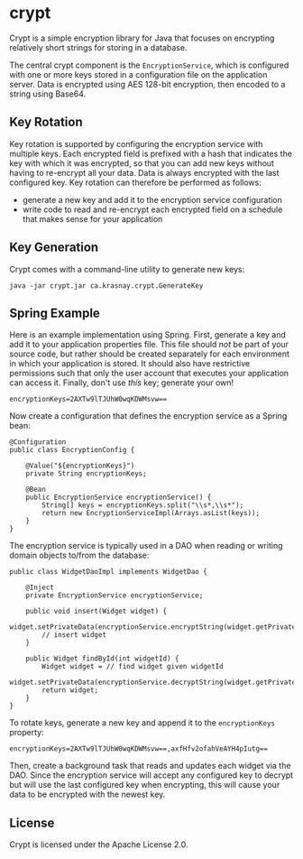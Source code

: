 # crypt

Crypt is a simple encryption library for Java that focuses on encrypting relatively short strings for storing in a database.

The central crypt component is the `EncryptionService`, which is configured with one or more keys stored in a configuration file on the application server. Data is encrypted using AES 128-bit encryption, then encoded to a string using Base64.

## Key Rotation

Key rotation is supported by configuring the encryption service with multiple keys. Each encrypted field is prefixed with a hash that indicates the key with which it was encrypted, so that you can add new keys without having to re-encrypt all your data. Data is always encrypted with the last configured key. Key rotation can therefore be performed as follows:

- generate a new key and add it to the encryption service configuration
- write code to read and re-encrypt each encrypted field on a schedule that makes sense for your application

## Key Generation

Crypt comes with a command-line utility to generate new keys:

    java -jar crypt.jar ca.krasnay.crypt.GenerateKey

## Spring Example

Here is an example implementation using Spring. First, generate a key and add it to your application properties file. This file should *not* be part of your source code, but rather should be created separately for each environment in which your application is stored. It should also have restrictive permissions such that only the user account that executes your application can access it. Finally, don't use *this* key; generate your own!

    encryptionKeys=2AXTw9lTJUhW0wqKDWMsvw==

Now create a configuration that defines the encryption service as a Spring bean:

    @Configuration
    public class EncryptionConfig {

        @Value("${encryptionKeys}")
        private String encryptionKeys;

        @Bean
        public EncryptionService encryptionService() {
            String[] keys = encryptionKeys.split("\\s*,\\s*");
            return new EncryptionServiceImpl(Arrays.asList(keys));
        }
    }

The encryption service is typically used in a DAO when reading or writing domain objects to/from the database:

    public class WidgetDaoImpl implements WidgetDao {

        @Inject
        private EncryptionService encryptionService;

        public void insert(Widget widget) {
            widget.setPrivateData(encryptionService.encryptString(widget.getPrivateData()));
            // insert widget
        }

        public Widget findById(int widgetId) {
            Widget widget = // find widget given widgetId
            widget.setPrivateData(encryptionService.decryptString(widget.getPrivateData()));
            return widget;
        }
    }

To rotate keys, generate a new key and append it to the `encryptionKeys` property:

    encryptionKeys=2AXTw9lTJUhW0wqKDWMsvw==,axfHfv2ofahVeAYH4pIutg==

Then, create a background task that reads and updates each widget via the DAO. Since the encryption service will accept any configured key to decrypt but will use the last configured key when encrypting, this will cause your data to be encrypted with the newest key.

## License

Crypt is licensed under the Apache License 2.0.


